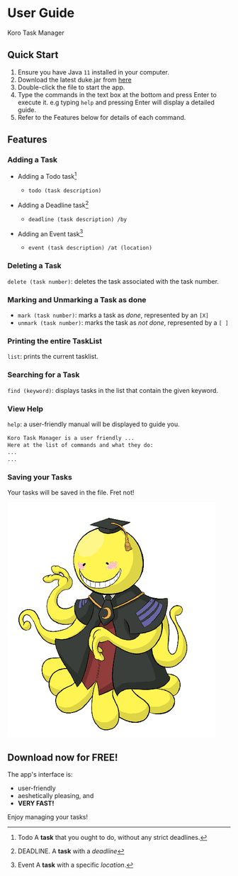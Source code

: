 # User Guide
Koro Task Manager

## Quick Start

1. Ensure you have Java `11` installed in your computer.
2. Download the latest duke.jar from [here](/build/libs/duke.jar)
3. Double-click the file to start the app.
4. Type the commands in the text box at the bottom and press Enter
to execute it. e.g typing `help` and pressing Enter will display a detailed guide.
5. Refer to the Features below for details of each command.

## Features 

### Adding a Task

- Adding a Todo task[^1] 
    - `todo (task description)`
  
- Adding a Deadline task[^2]
    - `deadline (task description) /by`
      
- Adding an Event task[^3]
    - `event (task description) /at (location)`
    

[^1]: Todo
A **task** that you ought to do, without any strict deadlines.

[^2]: DEADLINE.
A **task** with a *deadline*

[^3]: Event
A **task** with a specific *location*.

### Deleting a Task

`delete (task number)`: deletes the task associated with the task number.

### Marking and Unmarking a Task as done

- `mark (task number)`: marks a task as *done*, represented by an `[X]`
- `unmark (task number)`: marks the task as *not done*, represented by a `[ ]`
    
### Printing the entire TaskList

`list`: prints the current tasklist.

### Searching for a Task

`find (keyword)`: displays tasks in the list that contain the given keyword.

### View Help

`help`: a user-friendly manual will be displayed to guide you.


```
Koro Task Manager is a user friendly ...
Here at the list of commands and what they do:
...
...
```

### Saving your Tasks
Your tasks will be saved in the file. Fret not!

![This is an image](../src/main/resources/images/DaDuke.png)

## Download now for **FREE**! 
The app's interface is:
- user-friendly
- aeshetically pleasing, and
- **VERY FAST!**

Enjoy managing your tasks!